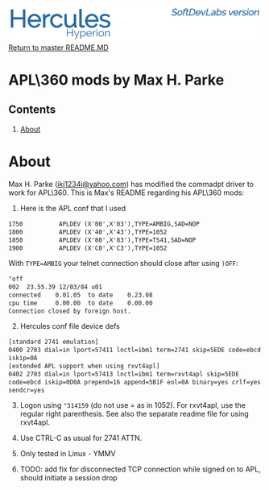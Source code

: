 ![test image](images/image_header_herculeshyperionSDL.png)
[Return to master README.MD](..\README.MD)

# APL\360 mods by Max H. Parke
## Contents
1. [About](About)

# About
Max H. Parke (ikj1234i@yahoo.com) has modified the commadpt driver to work for APL\360.  This is Max's README regarding his APL\360 mods:

1. Here is the APL conf that I used
```
1750          APLDEV (X'00',X'03'),TYPE=AMBIG,SAD=NOP
1800          APLDEV (X'40',X'43'),TYPE=1052
1850          APLDEV (X'80',X'83'),TYPE=TS41,SAD=NOP
1900          APLDEV (X'C0',X'C3'),TYPE=1052
```

With `TYPE=AMBIG` your telnet connection should close after using `)OFF`:
```
"off
002  23.55.39 12/03/84 u01
connected    0.01.05  to date    0.23.08
cpu time     0.00.00  to date    0.00.00
Connection closed by foreign host.
```

2. Hercules conf file device defs
```
[standard 2741 emulation]
0400 2703 dial=in lport=57411 lnctl=ibm1 term=2741 skip=5EDE code=ebcd iskip=0A
[extended APL support when using rxvt4apl]
0402 2703 dial=in lport=57413 lnctl=ibm1 term=rxvt4apl skip=5EDE code=ebcd iskip=0D0A prepend=16 append=5B1F eol=0A binary=yes crlf=yes sendcr=yes
```

3. Logon using `"314159` (do not use = as in 1052).  For rxvt4apl, use the regular right parenthesis.  See also the separate readme file for using
rxvt4apl.

4. Use CTRL-C as usual for 2741 ATTN.

5. Only tested in Linux - YMMV

6. TODO: add fix for disconnected TCP connection while signed on to APL, should initiate a session drop

